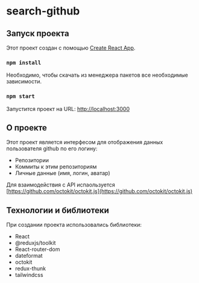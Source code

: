 # search-github

## Запуск проекта

Этот проект создан с помощью [Create React App](https://github.com/facebook/create-react-app).

### `npm install`

Необходимо, чтобы скачать из менеджера пакетов все необходимые зависимости.

### `npm start`

Запустится проект на URL: [http://localhost:3000](http://localhost:3000)

## О проекте

Этот проект является интерфесом для отображения данных пользователя github по его логину:

- Репозитории
- Коммиты к этим репозиториям
- Личные данные (имя, логин, аватар)

Для взаимодействия с API испаользуется [https://github.com/octokit/octokit.js](https://github.com/octokit/octokit.js)

## Технологии и библиотеки

При создании проекта использовались библиотеки:

- React
- @reduxjs/toolkit
- React-router-dom
- dateformat
- octokit
- redux-thunk
- tailwindcss
